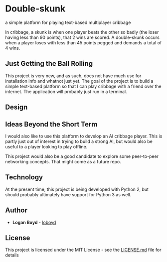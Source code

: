 # Double-skunk
a simple platform for playing text-based multiplayer cribbage

In cribbage, a skunk is when one player beats the other so badly (the loser having less than 90 points), that 2 wins are scored. A double-skunk occurs when a player loses with less than 45 points pegged and demands a total of 4 wins.

## Just Getting the Ball Rolling
This project is very new, and as such, does not have much use for installation info and whatnot just yet. The goal of the project is to build a simple text-based platform so that I can play cribbage with a friend over the internet. The application will probably just run in a terminal.

## Design


## Ideas Beyond the Short Term
I would also like to use this platform to develop an AI cribbage player. This is partly just out of interest in trying to build a strong AI, but would also be useful to a player looking to play offline.

This project would also be a good candidate to explore some peer-to-peer networking concepts. That might come as a future repo.

## Technology
At the present time, this project is being developed with Python 2, but should probably ultimately have support for Python 3 as well.

## Author

* **Logan Boyd** - [loboyd](https://github.com/loboyd)


## License

This project is licensed under the MIT License - see the [LICENSE.md](LICENSE.md) file for details
